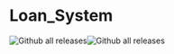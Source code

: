 # Loan_System
![Github all releases](https://img.shields.io/npm/v/npm)![Github all releases](https://img.shields.io/github/followers/KylieNamugga?style=social)
